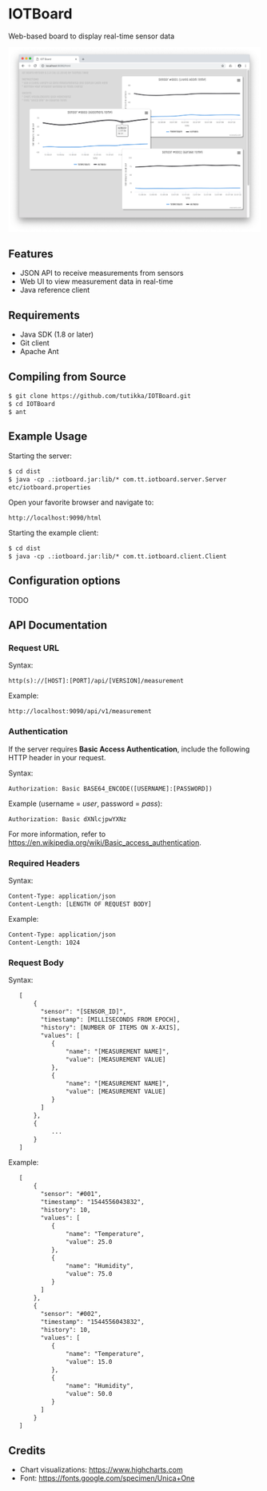 # IOTBoard
Web-based board to display real-time sensor data

![ScreenShot](/etc/screenshot-1.png)

## Features

- JSON API to receive measurements from sensors
- Web UI to view measurement data in real-time
- Java reference client

## Requirements

- Java SDK (1.8 or later)
- Git client
- Apache Ant

## Compiling from Source

```
$ git clone https://github.com/tutikka/IOTBoard.git
$ cd IOTBoard
$ ant
```

## Example Usage

Starting the server:

```
$ cd dist
$ java -cp .:iotboard.jar:lib/* com.tt.iotboard.server.Server etc/iotboard.properties
```

Open your favorite browser and navigate to:

```
http://localhost:9090/html
```

Starting the example client:

```
$ cd dist
$ java -cp .:iotboard.jar:lib/* com.tt.iotboard.client.Client
```

## Configuration options

TODO

## API Documentation

### Request URL

Syntax:

```
http(s)://[HOST]:[PORT]/api/[VERSION]/measurement
```

Example:

```
http://localhost:9090/api/v1/measurement
```

### Authentication

If the server requires **Basic Access Authentication**, include the following HTTP header in your request.

Syntax:

```
Authorization: Basic BASE64_ENCODE([USERNAME]:[PASSWORD])
```

Example (username = *user*, password = *pass*):

```
Authorization: Basic dXNlcjpwYXNz
```

For more information, refer to https://en.wikipedia.org/wiki/Basic_access_authentication.

### Required Headers

Syntax:

```
Content-Type: application/json
Content-Length: [LENGTH OF REQUEST BODY]
```

Example:

```
Content-Type: application/json
Content-Length: 1024
```

### Request Body

Syntax:

```
   [
       {
         "sensor": "[SENSOR_ID]",
         "timestamp": [MILLISECONDS FROM EPOCH],
         "history": [NUMBER OF ITEMS ON X-AXIS],
         "values": [
            {
                "name": "[MEASUREMENT NAME]",
                "value": [MEASUREMENT VALUE]
            },
            {
                "name": "[MEASUREMENT NAME]",
                "value": [MEASUREMENT VALUE]
            }
         ]
       },
       {
            ...
       }
   ]
```

Example:

```
   [
       {
         "sensor": "#001",
         "timestamp": "1544556043832",
         "history": 10,
         "values": [
            {
                "name": "Temperature",
                "value": 25.0
            },
            {
                "name": "Humidity",
                "value": 75.0
            }
         ]
       },
       {
         "sensor": "#002",
         "timestamp": "1544556043832",
         "history": 10,
         "values": [
            {
                "name": "Temperature",
                "value": 15.0
            },
            {
                "name": "Humidity",
                "value": 50.0
            }
         ]
       } 
   ]
```

## Credits

- Chart visualizations: https://www.highcharts.com
- Font: https://fonts.google.com/specimen/Unica+One